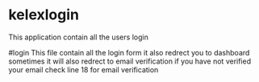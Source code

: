 # kelexlogin
This application contain all the users login

#login
This file contain all the login form it also redrect you to dashboard sometimes it will also redrect to email verification if you have not verified your email 
check line 18 for email verification

